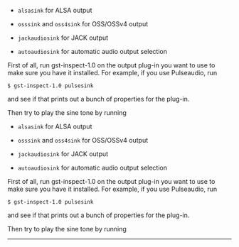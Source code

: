 
  - `alsasink` for ALSA output

  - `osssink` and `oss4sink` for OSS/OSSv4 output

  - `jackaudiosink` for JACK output

  - `autoaudiosink` for automatic audio output selection

First of all, run gst-inspect-1.0 on the output plug-in you want to use
to make sure you have it installed. For example, if you use Pulseaudio,
run

```
$ gst-inspect-1.0 pulsesink
```
and see if that prints out a bunch of properties for the plug-in.

Then try to play the sine tone by
    running


  - `alsasink` for ALSA output

  - `osssink` and `oss4sink` for OSS/OSSv4 output

  - `jackaudiosink` for JACK output

  - `autoaudiosink` for automatic audio output selection

First of all, run gst-inspect-1.0 on the output plug-in you want to use
to make sure you have it installed. For example, if you use Pulseaudio,
run

```
$ gst-inspect-1.0 pulsesink
```
and see if that prints out a bunch of properties for the plug-in.

Then try to play the sine tone by
    running


---

